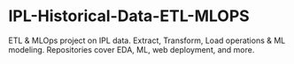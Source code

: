 # IPL-Historical-Data-ETL-MLOPS
ETL &amp; MLOps project on IPL data. Extract, Transform, Load operations &amp; ML modeling. Repositories cover EDA, ML, web deployment, and more.
